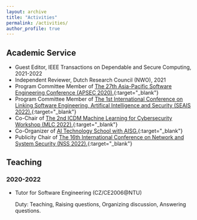 ```yaml
---
layout: archive
title: "Activities"
permalink: /activities/
author_profile: true
---
```


## Academic Service
* Guest Editor, IEEE Transactions on Dependable and Secure Computing, 2021-2022
* Independent Reviewer, Dutch Research Council (NWO), 2021
* Program Committee Member of [The 27th Asia-Pacific Software Engineering Conference (APSEC 2020).](https://formal-analysis.com/apsec/2020/){:target="_blank"}
* Program Committee Member of [The 1st International Conference on Linking Software Engineering, Artifical Intelligence and Security (SEAIS 2022).](https://formal-analysis.com/seais/2022/){:target="_blank"}
* Co-Chair of [The 2nd ICDM Machine Learning for Cybersecurity Workshop (MLC 2022).](https://ml4cyber.github.io/22/){:target="_blank"}
* Co-Organizer of [AI Technology School with AISG.](https://formal-analysis.com/seais/2022/){:target="_blank"}
* Publicity Chair of [The 16th International Conference on Network and System Security (NSS 2022).](http://nsclab.org/nss2022/){:target="_blank"}

[comment]: <> (* Reviewer, National Satellite of Excellence &#40;NSoE&#41;, 2021)

## Teaching
### 2020-2022
* Tutor for Software Engineering (CZ/CE2006@NTU)

  Duty: Teaching, Raising questions, Organizing discussion, Answering questions.
